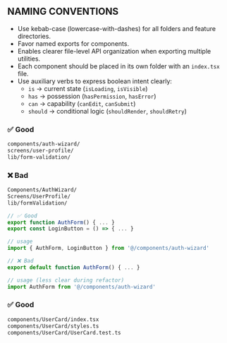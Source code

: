 ## NAMING CONVENTIONS

- Use kebab-case (lowercase-with-dashes) for all folders and feature directories.
- Favor named exports for components.
- Enables clearer file-level API organization when exporting multiple utilities.
- Each component should be placed in its own folder with an `index.tsx` file.
- Use auxiliary verbs to express boolean intent clearly:
  - `is` → current state (`isLoading`, `isVisible`)
  - `has` → possession (`hasPermission`, `hasError`)
  - `can` → capability (`canEdit`, `canSubmit`)
  - `should` → conditional logic (`shouldRender`, `shouldRetry`)

### ✅ Good
```bash
components/auth-wizard/
screens/user-profile/
lib/form-validation/
```

### ❌ Bad
```bash
Components/AuthWizard/
Screens/UserProfile/
lib/formValidation/
```

```ts
// ✅ Good
export function AuthForm() { ... }
export const LoginButton = () => { ... }

// usage
import { AuthForm, LoginButton } from '@/components/auth-wizard'

// ❌ Bad
export default function AuthForm() { ... }

// usage (less clear during refactor)
import AuthForm from '@/components/auth-wizard'
```

### ✅ Good
```bash
components/UserCard/index.tsx
components/UserCard/styles.ts
components/UserCard/UserCard.test.ts
```
